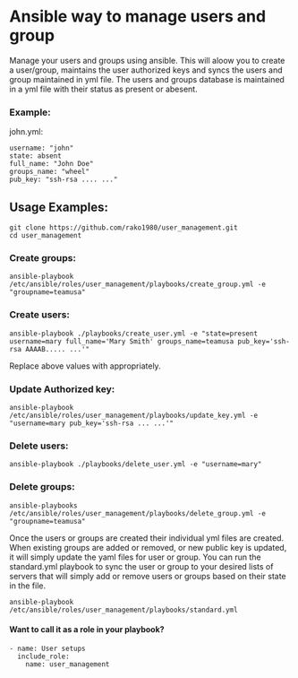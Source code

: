 # Ansible way to manage users and group

Manage your users and groups using ansible. This will aloow you to create a user/group, maintains the user authorized keys and syncs the users and group maintained in yml file. The users and groups database is maintained in a yml file with their status as present or abesent.

### Example:
john.yml:
```
username: "john"
state: absent
full_name: "John Doe"
groups_name: "wheel"
pub_key: "ssh-rsa .... ..."
```


## Usage Examples:
```
git clone https://github.com/rako1980/user_management.git
cd user_management
```
### Create groups:
```
ansible-playbook /etc/ansible/roles/user_management/playbooks/create_group.yml -e "groupname=teamusa"
```

### Create users:
```
ansible-playbook ./playbooks/create_user.yml -e "state=present username=mary full_name='Mary Smith' groups_name=teamusa pub_key='ssh-rsa AAAAB..... ...'"
```
Replace above values with appropriately.
### Update Authorized key:
```
ansible-playbook /etc/ansible/roles/user_management/playbooks/update_key.yml -e "username=mary pub_key='ssh-rsa ... ...'"
```


### Delete users:
```
ansible-playbook ./playbooks/delete_user.yml -e "username=mary"
```

### Delete groups:
```
ansible-playbooks /etc/ansible/roles/user_management/playbooks/delete_group.yml -e "groupname=teamusa"
```

Once the users or groups are created their individual yml files are created. When existing groups are added or removed, or new public key is updated, it will simply update the yaml files for user or group. You can run the standard.yml playbook to sync the user or group to your desired lists of servers that will simply add or remove users or groups based on their state in the file.
```
ansible-playbook /etc/ansible/roles/user_management/playbooks/standard.yml
```

#### Want to call it as a role in your playbook?
```
- name: User setups
  include_role:
    name: user_management
```

